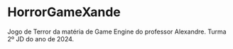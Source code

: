 # HorrorGameXande
Jogo de Terror da matéria de Game Engine do professor Alexandre. Turma 2º JD do ano de 2024.
